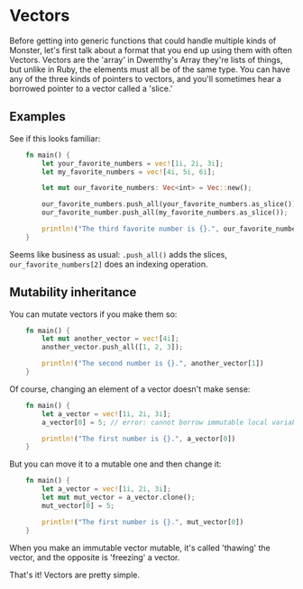 Vectors
=======

Before getting into generic functions that could handle multiple kinds
of Monster, let's first talk about a format that you end up using them
with often Vectors. Vectors are the 'array' in Dwemthy's Array they're
lists of things, but unlike in Ruby, the elements must all be of the
same type. You can have any of the three kinds of pointers to vectors,
and you'll sometimes hear a borrowed pointer to a vector called a
'slice.'

Examples
--------

See if this looks familiar:

```rust
    fn main() {
        let your_favorite_numbers = vec![1i, 2i, 3i];
        let my_favorite_numbers = vec![4i, 5i, 6i];

        let mut our_favorite_numbers: Vec<int> = Vec::new();

        our_favorite_numbers.push_all(your_favorite_numbers.as_slice());
        our_favorite_number.push_all(my_favorite_numbers.as_slice());

        println!("The third favorite number is {}.", our_favorite_numbers[2])
    }
```

Seems like business as usual: `.push_all()` adds the slices, `our_favorite_numbers[2]` does an
indexing operation.

Mutability inheritance
----------------------

You can mutate vectors if you make them so:

```rust
    fn main() {
        let mut another_vector = vec![4i];
        another_vector.push_all([1, 2, 3]);

        println!("The second number is {}.", another_vector[1])
    }
```

Of course, changing an element of a vector doesn't make sense:

```rust
    fn main() {
        let a_vector = vec![1i, 2i, 3i];
        a_vector[0] = 5; // error: cannot borrow immutable local variable `a_vector` as mutable

        println!("The first number is {}.", a_vector[0])
    }
```

But you can move it to a mutable one and then change it:

```rust
    fn main() {
        let a_vector = vec![1i, 2i, 3i];
        let mut mut_vector = a_vector.clone();
        mut_vector[0] = 5;

        println!("The first number is {}.", mut_vector[0])
    }
```

When you make an immutable vector mutable, it's called 'thawing' the
vector, and the opposite is 'freezing' a vector.

That's it! Vectors are pretty simple.
